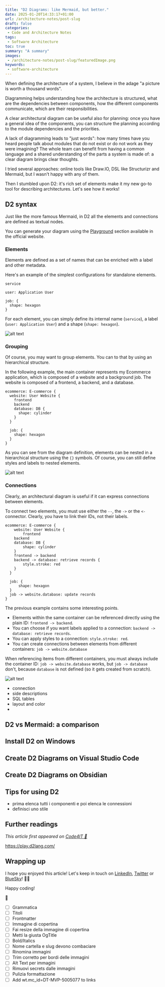 ```yaml
---
title: "D2 Diagrams: like Mermaid, but better."
date: 2025-01-20T14:33:17+01:00
url: /architecture-notes/post-slug
draft: false
categories:
 - Code and Architecture Notes
tags:
 - Software Architecture
toc: true
summary: "A summary"
images:
 - /architecture-notes/post-slug/featuredImage.png
keywords:
 - software-architecture
---
```


When defining the architecture of a system, I believe in the adage "a picture is worth a thousand words".

Diagramming helps understanding how the architecture is structured, what are the dependencies between components, how the different components communicate, which are their responsibilities.

A clear architectural diagram can be useful also for planning: once you have a general idea of the components, you can structure the planning according to the module dependencies and the priorities.

A lack of diagramming leads to "just words": how many times have you heard people talk about modules that do not exist or do not work as they were imagining? The whole team can benefit from having a common language and a shared understanding of the parts a system is made of: a clear diagram brings clear thoughts.

I tried several approaches: online tools like Draw.IO, DSL like Structurizr and Mermaid, but I wasn't happy with any of them.

Then I stumbled upon D2: it's rich set of elements make it my new go-to tool for describing architectures. Let's see how it works!


## D2 syntax

Just like the more famous Mermaid, in D2 all the elements and connections are defined as textual nodes.

You can generate your diagram using the [Playground](https://play.d2lang.com/) section available in the official website.

### Elements

Elements are defined as a set of names that can be enriched with a label and other metadata.

Here's an example of the simplest configurations for standalone elements.

```d2
service

user: Application User

job: {
  shape: hexagon
}
```

For each element, you can simply define its internal name (`service`), a label (`user: Application User`) and a shape (`shape: hexagon`).


![alt text](image.png)

### Grouping

Of course, you may want to group elements. You can to that by using an hierarchical structure.

In the following example, the main container represents my Ecommerce application, which is composed of a website and a background job. The website is composed of a frontend, a backend, and a database.


```d2
ecommerce: E-commerce {
  website: User Website {
    frontend
    backend
    database: DB {
      shape: cylinder
    }
  }

  job: {
    shape: hexagon
  }
}
```

As you can see from the diagram definition, elements can be nested in a hierarchical structure using the `{}` symbols. Of course, you can still define styles and labels to nested elements.

![alt text](image-1.png)


### Connections

Clearly, an architectural diagram is useful if it can express connections between elements.

To connect two elements, you must use either the `--`, the `->` or the `<-` connector. Clearly, you have to link their IDs, not their labels.



```d2
ecommerce: E-commerce {
    website: User Website {
        frontend
    backend
    database: DB {
        shape: cylinder
    }
    frontend -> backend
    backend -> database: retrieve records {
        style.stroke: red
    }
  }

  job: {
      shape: hexagon
  }
  job -> website.database: update records
}
```
      
The previous example contains some interesting points.

- Elements within the same container can be referenced directly using the plain ID: `frontend -> backend`.
- You can choose if you want labels applied to a connection: `backend -> database: retrieve records`.
- You can apply styles to a connection: `style.stroke: red`.
- You can create connections between elements from different containers: `job -> website.database`

When referencing items from different containers, you must always include the container ID: `job -> website.database` works, but `job -> database` don't, because `database` is not defined (so it gets created from scratch).

![alt text](image-2.png)



- connection
- side descriptions
- SQL tables
- layout and color
- 

## D2 vs Mermaid: a comparison

## Install D2 on Windows

## Create D2 Diagrams on Visual Studio Code

## Create D2 Diagrams on Obsidian

## Tips for using D2

- prima elenca tutti i componenti e poi elenca le connessioni
- definisci uno stile

## Further readings

_This article first appeared on [Code4IT 🐧](https://www.code4it.dev/)_

https://play.d2lang.com/


## Wrapping up


I hope you enjoyed this article! Let's keep in touch on [LinkedIn](https://www.linkedin.com/in/BelloneDavide/), [Twitter](https://twitter.com/BelloneDavide) or [BlueSky](https://bsky.app/profile/bellonedavide.bsky.social)! 🤜🤛  

Happy coding!

🐧

- [ ] Grammatica
- [ ] Titoli
- [ ] Frontmatter
- [ ] Immagine di copertina
- [ ] Fai resize della immagine di copertina
- [ ] Metti la giusta OgTitle
- [ ] Bold/Italics
- [ ] Nome cartella e slug devono combaciare
- [ ] Rinomina immagini
- [ ] Trim corretto per bordi delle immagini
- [ ] Alt Text per immagini
- [ ] Rimuovi secrets dalle immagini 
- [ ] Pulizia formattazione
- [ ] Add wt.mc_id=DT-MVP-5005077 to links